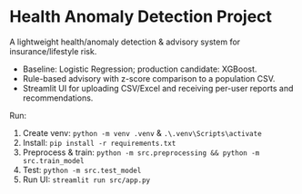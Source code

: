 # Health Anomaly Detection Project

A lightweight health/anomaly detection & advisory system for insurance/lifestyle risk. 
- Baseline: Logistic Regression; production candidate: XGBoost.
- Rule-based advisory with z-score comparison to a population CSV.
- Streamlit UI for uploading CSV/Excel and receiving per-user reports and recommendations.

Run:
1. Create venv: `python -m venv .venv` & `.\.venv\Scripts\activate`
2. Install: `pip install -r requirements.txt`
3. Preprocess & train: `python -m src.preprocessing && python -m src.train_model`
4. Test: `python -m src.test_model`
5. Run UI: `streamlit run src/app.py`
